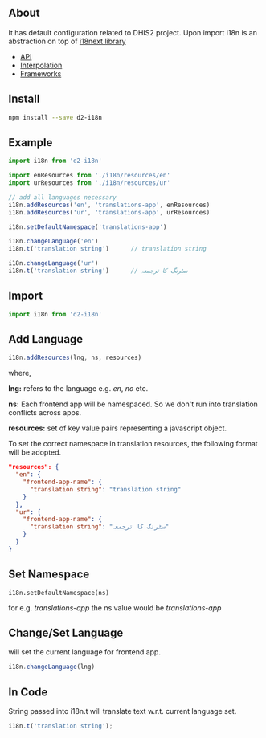 
## About


It has default configuration related to DHIS2 project. Upon import i18n is an abstraction on top of [i18next library](https://www.i18next.com)

- [API](https://www.i18next.com/api.html)
- [Interpolation](https://www.i18next.com/interpolation.html)
- [Frameworks](https://www.i18next.com/supported-frameworks.html)

## Install

```bash
npm install --save d2-i18n
```


## Example
```js
import i18n from 'd2-i18n'

import enResources from './i18n/resources/en'
import urResources from './i18n/resources/ur'

// add all languages necessary
i18n.addResources('en', 'translations-app', enResources)
i18n.addResources('ur', 'translations-app', urResources)

i18n.setDefaultNamespace('translations-app')

i18n.changeLanguage('en')
i18n.t('translation string')      // translation string

i18n.changeLanguage('ur')
i18n.t('translation string')      // سٹرنگ کا ترجمعہ
```


## Import
```js
import i18n from 'd2-i18n'
```

## Add Language

```js
i18n.addResources(lng, ns, resources)
```

where,


**lng:** refers to the language e.g. *en*, *no* etc.

**ns:** Each frontend app will be namespaced. So we don't run into translation conflicts across apps.

**resources:** set of key value pairs representing a javascript object.

To set the correct namespace in translation resources, the following format will be adopted.

```json
"resources": {
  "en": {
    "frontend-app-name": {
      "translation string": "translation string"
    }
  },
  "ur": {
    "frontend-app-name": {
      "translation string": "سٹرنگ کا ترجمعہ"
    }
  }
}
```


## Set Namespace

```
i18n.setDefaultNamespace(ns)
```

for e.g. *translations-app* the ns value would be *translations-app*


## Change/Set Language

will set the current language for frontend app.

```js
i18n.changeLanguage(lng)
```


## In Code
String passed into i18n.t will translate text w.r.t. current language set.

```js
i18n.t('translation string');
```
